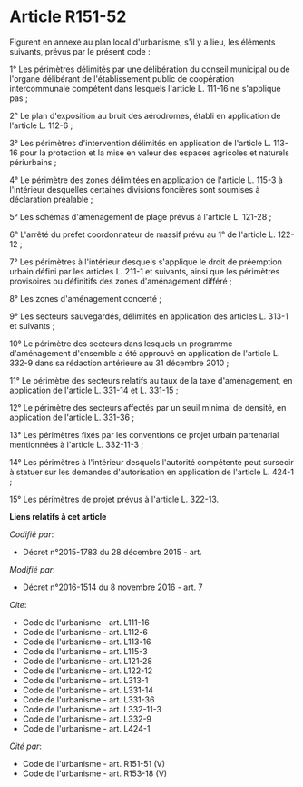 # Article R151-52

Figurent en annexe au plan local d'urbanisme, s'il y a lieu, les éléments suivants, prévus par le présent code : 

1° Les périmètres délimités par une délibération du conseil municipal ou de l'organe délibérant de l'établissement public de
coopération intercommunale compétent dans lesquels l'article L. 111-16 ne s'applique pas ; 

2° Le plan d'exposition au bruit des aérodromes, établi en application de l'article L. 112-6 ; 

3° Les périmètres d'intervention délimités en application de l'article L. 113-16 pour la protection et la mise en valeur des
espaces agricoles et naturels périurbains ; 

4° Le périmètre des zones délimitées en application de l'article L. 115-3 à l'intérieur desquelles certaines divisions
foncières sont soumises à déclaration préalable ; 

5° Les schémas d'aménagement de plage prévus à l'article L. 121-28 ; 

6° L'arrêté du préfet coordonnateur de massif prévu au 1° de l'article L. 122-12 ; 

7° Les périmètres à l'intérieur desquels s'applique le droit de préemption urbain défini par les articles L. 211-1 et
suivants, ainsi que les périmètres provisoires ou définitifs des zones d'aménagement différé ; 

8° Les zones d'aménagement concerté ; 

9° Les secteurs sauvegardés, délimités en application des articles L. 313-1 et suivants ; 

10° Le périmètre des secteurs dans lesquels un programme d'aménagement d'ensemble a été approuvé en application de l'article
L. 332-9 dans sa rédaction antérieure au 31 décembre 2010 ; 

11° Le périmètre des secteurs relatifs au taux de la taxe d'aménagement, en application de l'article L. 331-14 et L.
331-15 ; 

12° Le périmètre des secteurs affectés par un seuil minimal de densité, en application de l'article L. 331-36 ; 

13° Les périmètres fixés par les conventions de projet urbain partenarial mentionnées à l'article L. 332-11-3 ; 

14° Les périmètres à l'intérieur desquels l'autorité compétente peut surseoir à statuer sur les demandes d'autorisation en
application de l'article L. 424-1 ;

15° Les périmètres de projet prévus à l'article L. 322-13.

**Liens relatifs à cet article**

_Codifié par_:

  - Décret n°2015-1783 du 28 décembre 2015 - art.

_Modifié par_:

  - Décret n°2016-1514 du 8 novembre 2016 - art. 7

_Cite_:

  - Code de l'urbanisme - art. L111-16
  - Code de l'urbanisme - art. L112-6
  - Code de l'urbanisme - art. L113-16
  - Code de l'urbanisme - art. L115-3
  - Code de l'urbanisme - art. L121-28
  - Code de l'urbanisme - art. L122-12
  - Code de l'urbanisme - art. L313-1
  - Code de l'urbanisme - art. L331-14
  - Code de l'urbanisme - art. L331-36
  - Code de l'urbanisme - art. L332-11-3
  - Code de l'urbanisme - art. L332-9
  - Code de l'urbanisme - art. L424-1

_Cité par_:

  - Code de l'urbanisme - art. R151-51 (V)
  - Code de l'urbanisme - art. R153-18 (V)

